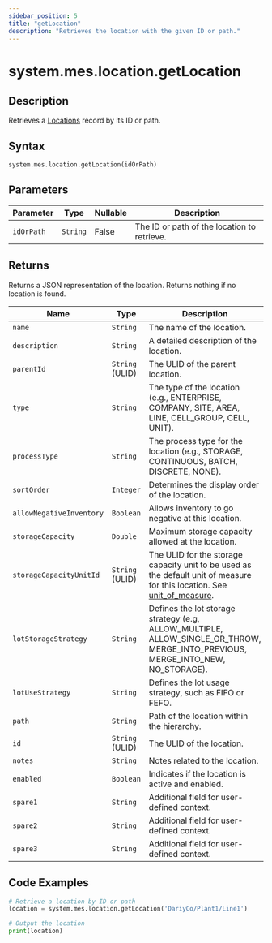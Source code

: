 ```yaml
---
sidebar_position: 5
title: "getLocation"
description: "Retrieves the location with the given ID or path."
---
```


# system.mes.location.getLocation

## Description

Retrieves a [Locations](../../data-model/location-model/location) record by its ID or path.

## Syntax

```python
system.mes.location.getLocation(idOrPath)
```

## Parameters

| Parameter  | Type     | Nullable | Description                                 |
|------------|----------|----------|---------------------------------------------|
| `idOrPath` | `String` | False    | The ID or path of the location to retrieve. |

## Returns

Returns a JSON representation of the location. Returns nothing if no location is found.

| Name                     | Type            | Description                                                                                                                                                                                       |
| ------------------------ | --------------- | ------------------------------------------------------------------------------------------------------------------------------------------------------------------------------------------------- |
| `name`                   | `String`        | The name of the location.                                                                                                                                                                         |
| `description`            | `String`        | A detailed description of the location.                                                                                                                                                           |
| `parentId`               | `String` (ULID) | The ULID of the parent location.                                                                                                                                                                  |
| `type`                   | `String`        | The type of the location (e.g., ENTERPRISE, COMPANY, SITE, AREA, LINE, CELL_GROUP, CELL, UNIT).                                                                                                   |
| `processType`            | `String`        | The process type for the location (e.g., STORAGE, CONTINUOUS, BATCH, DISCRETE, NONE).                                                                                                             |
| `sortOrder`              | `Integer`       | Determines the display order of the location.                                                                                                                                                     |
| `allowNegativeInventory` | `Boolean`       | Allows inventory to go negative at this location.                                                                                                                                                 |
| `storageCapacity`        | `Double`        | Maximum storage capacity allowed at the location.                                                                                                                                                 |
| `storageCapacityUnitId`  | `String` (ULID) | The ULID for the storage capacity unit to be used as the default unit of measure for this location. See [unit_of_measure](../../data-model/utility-models/unit-of-measure-model/unit-of-measure). |
| `lotStorageStrategy`     | `String`        | Defines the lot storage strategy (e.g, ALLOW_MULTIPLE, ALLOW_SINGLE_OR_THROW, MERGE_INTO_PREVIOUS, MERGE_INTO_NEW, NO_STORAGE).                                                                   |
| `lotUseStrategy`         | `String`        | Defines the lot usage strategy, such as FIFO or FEFO.                                                                                                                                             |
| `path`                   | `String`        | Path of the location within the hierarchy.                                                                                                                                                        |
| `id`                     | `String` (ULID) | The ULID of the location.                                                                                                                                                                         |
| `notes`                  | `String`        | Notes related to the location.                                                                                                                                                                    |
| `enabled`                | `Boolean`       | Indicates if the location is active and enabled.                                                                                                                                                  |
| `spare1`                 | `String`        | Additional field for user-defined context.                                                                                                                                                        |
| `spare2`                 | `String`        | Additional field for user-defined context.                                                                                                                                                        |
| `spare3`                 | `String`        | Additional field for user-defined context.                                                                                                                                                        |

## Code Examples

```python
# Retrieve a location by ID or path
location = system.mes.location.getLocation('DariyCo/Plant1/Line1')

# Output the location
print(location)
```

